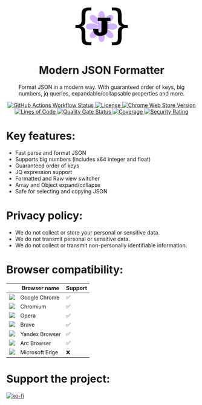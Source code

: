 <p align="center">
  <a href="https://github.com/evg4b/modern-json-formatter" title="Modern JSON Formatter">
    <img alt="Modern JSON Formatter" width="30%" src=".github/readme-logo.png">
  </a>
</p>
<h1 align="center">Modern JSON Formatter</h1>
<p align="center">
  Format JSON in a modern way. With guaranteed order of keys, big numbers, jq queries, expandable/collapsable properties and more. 
</p>
<p align="center">
    <a href="https://github.com/evg4b/modern-json-formatter/actions/workflows/ci.yml?query=branch%3Amain">
        <img src="https://img.shields.io/github/actions/workflow/status/evg4b/modern-json-formatter/ci.yml?branch=main&logo=github" alt="GitHub Actions Workflow Status" />
    </a>
    <a href="https://github.com/evg4b/modern-json-formatter/blob/main/LICENSE">
        <img src="https://img.shields.io/github/license/evg4b/modern-json-formatter" alt="License" />
    </a>
    <a href="https://chromewebstore.google.com/detail/dmofgolehdakghahlgibeaodbahpfkpf">
        <img src="https://img.shields.io/chrome-web-store/v/dmofgolehdakghahlgibeaodbahpfkpf?logo=googlechrome" alt="Chrome Web Store Version">
    </a>
    <br>
    <a href="https://sonarcloud.io/summary/new_code?id=evg4b_modern-json-formatter">
        <img src="https://sonarcloud.io/api/project_badges/measure?project=evg4b_modern-json-formatter&metric=ncloc" alt="Lines of Code" />
    </a>
    <a href="https://sonarcloud.io/project/overview?id=evg4b_modern-json-formatter">
        <img src="https://sonarcloud.io/api/project_badges/measure?project=evg4b_modern-json-formatter&metric=alert_status" alt="Quality Gate Status">    
    </a>
    <a href="https://sonarcloud.io/project/activity?graph=coverage&id=evg4b_modern-json-formatter">
        <img src="https://sonarcloud.io/api/project_badges/measure?project=evg4b_modern-json-formatter&metric=coverage" alt="Coverage" />
    </a>
    <a href="https://sonarcloud.io/summary/new_code?id=evg4b_modern-json-formatter">
        <img src="https://sonarcloud.io/api/project_badges/measure?project=evg4b_modern-json-formatter&metric=security_rating" alt="Security Rating" />
    </a>
</p>

# Key features:

- Fast parse and format JSON
- Supports big numbers (includes x64 integer and float)
- Guaranteed order of keys
- JQ expression support
- Formatted and Raw view switcher
- Array and Object expand/collapse
- Safe for selecting and copying JSON

# Privacy policy:

- We do not collect or store your personal or sensitive data.
- We do not transmit personal or sensitive data.
- We do not collect or transmit non-personally identifiable information.

# Browser compatibility:

|                                                                                                                  | Browser name   | Support |
|------------------------------------------------------------------------------------------------------------------|----------------|---------|
| <img src="https://www.google.com/chrome/static/images/chrome-logo.svg" height="30px">                            | Google Chrome  | ✅       |
| <img src="https://upload.wikimedia.org/wikipedia/commons/2/28/Chromium_Logo.svg" height="30px">                  | Chromium       | ✅       |
| <img src="https://upload.wikimedia.org/wikipedia/commons/4/49/Opera_2015_icon.svg" height="30px">                | Opera          | ✅       |
| <img src="https://upload.wikimedia.org/wikipedia/commons/5/51/Brave_icon_lionface.png" height="30px">            | Brave          | ✅       |
| <img src="https://upload.wikimedia.org/wikipedia/commons/8/80/Yandex_Browser_logo.svg" height="30px">            | Yandex Browser | ✅       |
| <img src="https://upload.wikimedia.org/wikipedia/commons/3/37/Arc_%28browser%29_logo.svg" height="30px">         | Arc Browser    | ✅       |
| <img src="https://upload.wikimedia.org/wikipedia/commons/7/7e/Microsoft_Edge_logo_%282019%29.png" height="30px"> | Microsoft Edge | ❌       |

# Support the project:

[![ko-fi](https://ko-fi.com/img/githubbutton_sm.svg)](https://ko-fi.com/X8X0SWTP3)
